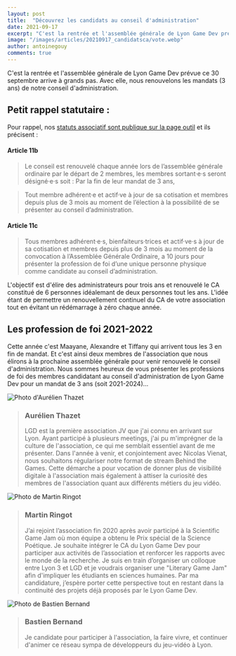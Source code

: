 ```yaml
---
layout: post
title:  "Découvrez les candidats au conseil d'administration"
date: 2021-09-17
excerpt: "C'est la rentrée et l'assemblée générale de Lyon Game Dev prévue ce 30 septembre arrive à grands pas. Avec elle, nous renouvelons les mandats ..."
image: "/images/articles/20210917_candidatsca/vote.webp"
author: antoinegouy
comments: true
---
```

C'est la rentrée et l'assemblée générale de Lyon Game Dev prévue ce 30 septembre arrive à grands pas. Avec elle, nous renouvelons les mandats (3 ans) de notre conseil d'administration.

## Petit rappel statutaire :

Pour rappel, nos [statuts associatif sont publique sur la page outil](https://drive.google.com/file/d/11FJPtwsYjCBd7rEnaHTmZ9BKadaH729I/view) et ils précisent :

#### Article 11b
> Le conseil est renouvelé chaque année lors de l’assemblée générale ordinaire par le départ de 2 membres, les membres sortant·e·s seront désigné·e·s soit :
Par la fin de leur mandat de 3 ans,

> Tout membre adhérent·e et actif·ve à jour de sa cotisation et membres depuis plus de 3 mois au moment de l’élection à la possibilité de se présenter au conseil d’administration.

#### Article 11c
> Tous membres adhérent·e·s, bienfaiteurs·trices et actif·ve·s à jour de sa cotisation et membres depuis plus de 3 mois au moment de la convocation à l’Assemblée Générale Ordinaire, a 10 jours pour présenter la profession de foi d’une unique personne physique comme candidate au conseil d’administration. 

L'objectif est d'élire des administrateurs pour trois ans et renouvelé le CA constitué de 6 personnes idéalemant de deux personnes tout les ans. L'idée étant de permettre un renouvellement continuel du CA de votre association tout en évitant un rédémarrage à zéro chaque année.

## Les profession de foi 2021-2022
Cette année c'est Maayane, Alexandre et Tiffany qui arrivent tous les 3 en fin de mandat. Et c'est ainsi deux membres de l'association que nous élirons à la prochaine assemblée générale pour venir renouvelé le conseil d'administration. 
Nous sommes heureux de vous présenter les professions de foi des membres candidatant au conseil d'administration de Lyon Game Dev pour un mandat de 3 ans (soit 2021-2024)...

<div class="box alt">
		<div class="row 50% uniform">
			<div class="2u">
				<span class="image fit">
					<img src="{{ "/images/authors/aurelienthazet.jpg" | absolute_url }}" alt="Photo d'Aurélien Thazet" />
				</span>
			</div>
			<div class="10u">
				<blockquote>
				<h3>Aurélien Thazet <a href="{{site.data.linkedin.aurelienthazet}}" class="icon fab fa-linkedin" style="text-align:center" rel="nofollow"></a></h3> 				
				<p>
				LGD est la première association JV que j'ai connu en arrivant sur Lyon. Ayant participé à plusieurs meetings, j'ai pu m'imprégner de la culture de l'association, ce qui me semblait essentiel avant de me présenter.
				Dans l'année à venir, et conjointement avec Nicolas Vienat, nous souhaitons régulariser notre format de stream Behind the Games. Cette démarche a pour vocation de donner plus de visibilité digitale à l'association mais également à attiser la curiosité des membres de l'association quant aux différents métiers du jeu vidéo.
				</p>
				</blockquote>
			</div>
		</div>
</div>

<div class="box alt">
		<div class="row 50% uniform">
			<div class="2u">
				<span class="image fit">
					<img src="{{ "/images/authors/martinringot.jpeg" | absolute_url }}" alt="Photo de Martin Ringot" />
				</span>
			</div>
			<div class="10u">
				<blockquote>
				<h3>Martin Ringot <a href="{{site.data.linkedin.martinringot}}" class="icon fab fa-linkedin" style="text-align:center" rel="nofollow"></a></h3> 				
				<p>
				J’ai rejoint l’association fin 2020 après avoir participé à la Scientific Game Jam où mon équipe a obtenu le Prix spécial de la Science Poétique. 
Je souhaite intégrer le CA du Lyon Game Dev pour participer aux activités de l’association et renforcer les rapports avec le monde de la recherche. Je suis en train d’organiser un colloque entre Lyon 3 et LGD et je voudrais organiser une "Literary Game Jam" afin d'impliquer les étudiants en sciences humaines.
Par ma candidature, j’espère porter cette perspective tout en restant dans la continuité des projets déjà proposés par le Lyon Game Dev.
				</p>
				</blockquote>
			</div>
		</div>
</div>


<div class="box alt">
		<div class="row 50% uniform">
			<div class="2u">
				<span class="image fit">
					<img src="{{ "/images/authors/bastienbernand.jpg" | absolute_url }}" alt="Photo de Bastien Bernand" />
				</span>
			</div>
			<div class="10u">
				<blockquote>
				<h3>Bastien Bernand <a href="{{site.data.linkedin.bastienbernand}}" class="icon fab fa-linkedin" style="text-align:center" rel="nofollow"></a></h3> 				
				<p>
				Je candidate pour participer à l'association, la faire vivre, et continuer d'animer ce réseau sympa de développeurs du jeu-vidéo à Lyon.
				</p>
				</blockquote>
			</div>
		</div>
</div>



